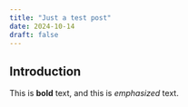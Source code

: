 ```yaml
---
title: "Just a test post"
date: 2024-10-14
draft: false
---
```


## Introduction

This is **bold** text, and this is *emphasized* text.
